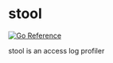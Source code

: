 # stool
[![Go Reference](https://pkg.go.dev/badge/github.com/haijima/stool.svg)](https://pkg.go.dev/github.com/haijima/stool)

stool is an access log profiler
